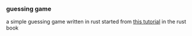 ### guessing game

a simple guessing game written in rust
started from [this tutorial](https://doc.rust-lang.org/book/ch02-00-guessing-game-tutorial.html) in the rust book 
